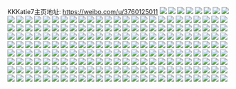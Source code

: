 KKKatie7主页地址: https://weibo.com/u/3760125011 
![](https://wx4.sinaimg.cn/mw2000/e01ef453ly1h9ihr5ct0rj22c03407wj.jpg) 
![](https://wx4.sinaimg.cn/mw2000/e01ef453ly1h9hdzvyw01j22c0340x6r.jpg) 
![](https://wx4.sinaimg.cn/mw2000/e01ef453ly1h9ihr9bqp3j22c0340b2b.jpg) 
![](https://wx4.sinaimg.cn/mw2000/e01ef453ly1h9ihr3ejbzj21nc274npe.jpg) 
![](https://wx4.sinaimg.cn/mw2000/e01ef453ly1h9hmg9k31pj21pg29x1kz.jpg) 
![](https://wx4.sinaimg.cn/mw2000/e01ef453ly1h9ihr7clkoj21wh2jbb2b.jpg) 
![](https://wx4.sinaimg.cn/mw2000/e01ef453ly1h9heo9pxbpj20wi17cdzs.jpg) 
![](https://wx4.sinaimg.cn/mw2000/e01ef453ly1h9heo9c4v7j20wi1yce81.jpg) 
![](https://wx4.sinaimg.cn/mw2000/e01ef453ly1h9hdzllnoej22c0340e83.jpg) 
![](https://wx4.sinaimg.cn/mw2000/e01ef453ly1h9clecigv3j22bc334x6s.jpg) 
![](https://wx4.sinaimg.cn/mw2000/e01ef453ly1h98aro2nlyj22bc334x6r.jpg) 
![](https://wx4.sinaimg.cn/mw2000/e01ef453ly1h9bmjllzxej22bc3347wk.jpg) 
![](https://wx4.sinaimg.cn/mw2000/e01ef453ly1h9bmupdgi1j22bc3347wl.jpg) 
![](https://wx4.sinaimg.cn/mw2000/e01ef453ly1h9bmjmnnxij21sc2dshdu.jpg) 
![](https://wx4.sinaimg.cn/mw2000/e01ef453ly1h983xy63yoj223y2t8e82.jpg) 
![](https://wx4.sinaimg.cn/mw2000/e01ef453ly1h9bmjjwvjcj22bc334x6r.jpg) 
![](https://wx4.sinaimg.cn/mw2000/e01ef453ly1h9clb75b4gj22bc334x6r.jpg) 
![](https://wx4.sinaimg.cn/mw2000/e01ef453ly1h9cqfs8he8j22bc334npg.jpg) 
![](https://wx4.sinaimg.cn/mw2000/e01ef453ly1h92blq7byej20u01407fn.jpg) 
![](https://wx4.sinaimg.cn/mw2000/e01ef453ly1h92blqoyy4j20u01407fi.jpg) 
![](https://wx4.sinaimg.cn/mw2000/e01ef453ly1h92hg5jcd2j20u0140ai6.jpg) 
![](https://wx4.sinaimg.cn/mw2000/e01ef453ly1h92jbc18gzj20u01407cn.jpg) 
![](https://wx4.sinaimg.cn/mw2000/e01ef453ly1h92blqh7q4j20u0140gtp.jpg) 
![](https://wx4.sinaimg.cn/mw2000/e01ef453ly1h93tv9m7hej20u0140wn3.jpg) 
![](https://wx4.sinaimg.cn/mw2000/e01ef453ly1h93onbyebxj20u0140ds2.jpg) 
![](https://wx4.sinaimg.cn/mw2000/e01ef453ly1h93onb7sgpj20u0141k3x.jpg) 
![](https://wx4.sinaimg.cn/mw2000/e01ef453ly1h93opi6pksj20u0140n9y.jpg) 
![](https://wx4.sinaimg.cn/mw2000/e01ef453ly1h8w8h5j3b1j221w2qi7wj.jpg) 
![](https://wx4.sinaimg.cn/mw2000/e01ef453ly1h8vl01t6cyj22bc3344qs.jpg) 
![](https://wx4.sinaimg.cn/mw2000/e01ef453ly1h8w8jwy2yej21g2264kjl.jpg) 
![](https://wx4.sinaimg.cn/mw2000/e01ef453ly1h8w8jv3beoj22bc334u10.jpg) 
![](https://wx4.sinaimg.cn/mw2000/e01ef453ly1h8whclv2yvj21t22es7wk.jpg) 
![](https://wx4.sinaimg.cn/mw2000/e01ef453ly1h8w8ka58rmj22bc334npg.jpg) 
![](https://wx4.sinaimg.cn/mw2000/e01ef453ly1h8wqs3s5o5j22bc334u0z.jpg) 
![](https://wx4.sinaimg.cn/mw2000/e01ef453ly1h8xq490o9cj220830ckjn.jpg) 
![](https://wx4.sinaimg.cn/mw2000/e01ef453ly1h8xenzvrglj22bc334u10.jpg) 
![](https://wx4.sinaimg.cn/mw2000/e01ef453ly1h8u8wl5tyej22c03407wl.jpg) 
![](https://wx4.sinaimg.cn/mw2000/e01ef453ly1h8rxl4g3xxj21sc2ds7wk.jpg) 
![](https://wx4.sinaimg.cn/mw2000/e01ef453ly1h8rxksy63pj217r1mchdt.jpg) 
![](https://wx4.sinaimg.cn/mw2000/e01ef453ly1h8rxlhip6rj226q2wyb2c.jpg) 
![](https://wx4.sinaimg.cn/mw2000/e01ef453ly1h8rxltexi9j22bc334e84.jpg) 
![](https://wx4.sinaimg.cn/mw2000/e01ef453ly1h8rxjva0guj22542us1l1.jpg) 
![](https://wx4.sinaimg.cn/mw2000/e01ef453ly1h8rxm7not6j22bc334kjo.jpg) 
![](https://wx4.sinaimg.cn/mw2000/e01ef453ly1h8kzxe4clij22bc334npg.jpg) 
![](https://wx4.sinaimg.cn/mw2000/e01ef453ly1h8kzxg4q6fj22bc334hdw.jpg) 
![](https://wx4.sinaimg.cn/mw2000/e01ef453ly1h8kzxhpexaj226q2wze84.jpg) 
![](https://wx4.sinaimg.cn/mw2000/e01ef453ly1h8kzxj0aqxj22bc334u0z.jpg) 
![](https://wx4.sinaimg.cn/mw2000/e01ef453ly1h8kzxkz9ohj22bc3341l0.jpg) 
![](https://wx4.sinaimg.cn/mw2000/e01ef453ly1h8kzxmqocgj22bc334e85.jpg) 
![](https://wx4.sinaimg.cn/mw2000/e01ef453ly1h8kzxoduupj21sc2dsu0y.jpg) 
![](https://wx4.sinaimg.cn/mw2000/e01ef453ly1h8kzxq0f4hj22bc3344qs.jpg) 
![](https://wx4.sinaimg.cn/mw2000/e01ef453ly1h8kzxs6inzj22bc334x6s.jpg) 
![](https://wx4.sinaimg.cn/mw2000/e01ef453ly1h8gco4ms70j20u0140am8.jpg) 
![](https://wx4.sinaimg.cn/mw2000/e01ef453ly1h8gco5hlkrj20u0140n9l.jpg) 
![](https://wx4.sinaimg.cn/mw2000/e01ef453ly1h8gco6jj4hj20u0190tir.jpg) 
![](https://wx4.sinaimg.cn/mw2000/e01ef453ly1h8gco790mgj20u0140n98.jpg) 
![](https://wx4.sinaimg.cn/mw2000/e01ef453ly1h8gco8blahj20u0140ap3.jpg) 
![](https://wx4.sinaimg.cn/mw2000/e01ef453ly1h8gco8x4x3j20u0140aj4.jpg) 
![](https://wx4.sinaimg.cn/mw2000/e01ef453ly1h8gco9j9emj20u0140qew.jpg) 
![](https://wx4.sinaimg.cn/mw2000/e01ef453ly1h8gco3vm9gj20u0140k1o.jpg) 
![](https://wx4.sinaimg.cn/mw2000/e01ef453ly1h8gcoadffnj20u0140dtv.jpg) 
![](https://wx4.sinaimg.cn/mw2000/e01ef453ly1h83d6mro6qj21qy2bwu0y.jpg) 
![](https://wx4.sinaimg.cn/mw2000/e01ef453ly1h83d6o52h3j22bc334e83.jpg) 
![](https://wx4.sinaimg.cn/mw2000/e01ef453ly1h83sa7le1aj21sc2dse84.jpg) 
![](https://wx4.sinaimg.cn/mw2000/e01ef453ly1h7rxjket0pj22bc2bc7wj.jpg) 
![](https://wx4.sinaimg.cn/mw2000/e01ef453ly1h7rxjm10o7j22c02c0u10.jpg) 
![](https://wx4.sinaimg.cn/mw2000/e01ef453ly1h7ryb4thhaj22bc2bchdv.jpg) 
![](https://wx4.sinaimg.cn/mw2000/e01ef453ly1h7rxjj6l7cj22bc2bcb2b.jpg) 
![](https://wx4.sinaimg.cn/mw2000/e01ef453ly1h7rxjnlf7nj22bc2bc4qq.jpg) 
![](https://wx4.sinaimg.cn/mw2000/e01ef453ly1h7s4k69et9j2292292hdu.jpg) 
![](https://wx4.sinaimg.cn/mw2000/e01ef453ly1h7le3rbk8xj20sg11utj9.jpg) 
![](https://wx4.sinaimg.cn/mw2000/e01ef453ly1h7d5y8u1sij20sg35sx1l.jpg) 
![](https://wx4.sinaimg.cn/mw2000/e01ef453ly1h7d5yxriq4j20sg2wagvs.jpg) 
![](https://wx4.sinaimg.cn/mw2000/e01ef453ly1h7e0i1w3hgj20sg35su0x.jpg) 
![](https://wx4.sinaimg.cn/mw2000/e01ef453ly1h7e0hz8xl8j20sg35stp8.jpg) 
![](https://wx4.sinaimg.cn/mw2000/e01ef453ly1h7e0ioq6zvj20sg35sath.jpg) 
![](https://wx4.sinaimg.cn/mw2000/e01ef453ly1h7eaq6t68dj20sg47p110.jpg) 
![](https://wx4.sinaimg.cn/mw2000/e01ef453ly1h72fcnmikcj22bc334b2c.jpg) 
![](https://wx4.sinaimg.cn/mw2000/e01ef453ly1h75vwa8imbj22bc334b2b.jpg) 
![](https://wx4.sinaimg.cn/mw2000/e01ef453ly1h73i08tudbj223q2t07wh.jpg) 
![](https://wx4.sinaimg.cn/mw2000/e01ef453ly1h74zv3gbovj224m2u64qr.jpg) 
![](https://wx4.sinaimg.cn/mw2000/e01ef453ly1h73i098fdgj21401hcacg.jpg) 
![](https://wx4.sinaimg.cn/mw2000/e01ef453ly1h75znt3palj22bc334x6p.jpg) 
![](https://wx4.sinaimg.cn/mw2000/e01ef453ly1h75vwc1zz9j227q2yau11.jpg) 
![](https://wx4.sinaimg.cn/mw2000/e01ef453ly1h73i07jfsqj22bc3344qr.jpg) 
![](https://wx4.sinaimg.cn/mw2000/e01ef453ly1h75vwepskpj22bc334e83.jpg) 
![](https://wx4.sinaimg.cn/mw2000/e01ef453ly1h6wqx96q8jj21sc2dsqv5.jpg) 
![](https://wx4.sinaimg.cn/mw2000/e01ef453ly1h6wrbpwxvij22bc3347jf.jpg) 
![](https://wx4.sinaimg.cn/mw2000/e01ef453ly1h6xxh6d6pdj21sc2dsx6p.jpg) 
![](https://wx4.sinaimg.cn/mw2000/e01ef453ly1h6wyxkrc8gj22bc334hdt.jpg) 
![](https://wx4.sinaimg.cn/mw2000/e01ef453ly1h6xt4zltlfj22bc334u10.jpg) 
![](https://wx4.sinaimg.cn/mw2000/e01ef453ly1h6wyxmvrnvj22bc3344qt.jpg) 
![](https://wx4.sinaimg.cn/mw2000/e01ef453ly1h6xxgz57qvj21vq2iatsc.jpg) 
![](https://wx4.sinaimg.cn/mw2000/e01ef453ly1h6y04d8bmmj22bc334e81.jpg) 
![](https://wx4.sinaimg.cn/mw2000/e01ef453ly1h6y0wmpwlqj21401hcdgr.jpg) 
![](https://wx4.sinaimg.cn/mw2000/e01ef453ly1h6s7ww367vj22bc334kjl.jpg) 
![](https://wx4.sinaimg.cn/mw2000/e01ef453ly1h6s48t33p6j22bc334hdw.jpg) 
![](https://wx4.sinaimg.cn/mw2000/e01ef453ly1h6s48q3ff8j21sc2dshdu.jpg) 
![](https://wx4.sinaimg.cn/mw2000/e01ef453ly1h6s3vk46g2j22bc3341kz.jpg) 
![](https://wx4.sinaimg.cn/mw2000/e01ef453ly1h6ndqfk43gj22bc334u0y.jpg) 
![](https://wx4.sinaimg.cn/mw2000/e01ef453ly1h6s3vwhpfrj22bc334h6t.jpg) 
![](https://wx4.sinaimg.cn/mw2000/e01ef453ly1h6s48xpa18j22bc334u0x.jpg) 
![](https://wx4.sinaimg.cn/mw2000/e01ef453ly1h6s48ma928j21xg2kknil.jpg) 
![](https://wx4.sinaimg.cn/mw2000/e01ef453ly1h6s491z42nj21sc2ds4qp.jpg) 
![](https://wx4.sinaimg.cn/mw2000/e01ef453ly1h6s48o0l4kj22bc334kjm.jpg) 
![](https://wx4.sinaimg.cn/mw2000/e01ef453ly1h6rahs82q9j20wi1ycnbd.jpg) 
![](https://wx4.sinaimg.cn/mw2000/e01ef453gy1h6kbzu6js6j22c0340u10.jpg) 
![](https://wx4.sinaimg.cn/mw2000/e01ef453gy1h6i1i7eqpmj22702xcqqf.jpg) 
![](https://wx4.sinaimg.cn/mw2000/e01ef453gy1h6i1i9hcq0j22bc33413w.jpg) 
![](https://wx4.sinaimg.cn/mw2000/e01ef453gy1h6i1i55o63j22bc334nb3.jpg) 
![](https://wx4.sinaimg.cn/mw2000/e01ef453gy1h6i1mivtfjj21kw23u0v3.jpg) 
![](https://wx4.sinaimg.cn/mw2000/e01ef453gy1h6iu9u67ycj22c03407wk.jpg) 
![](https://wx4.sinaimg.cn/mw2000/e01ef453gy1h6j6fpeodsj22bc334ke3.jpg) 
![](https://wx4.sinaimg.cn/mw2000/e01ef453gy1h6j6gpjz25j22bc3344qr.jpg) 
![](https://wx4.sinaimg.cn/mw2000/e01ef453gy1h6j6hd0u2nj22bc334hdu.jpg) 
![](https://wx4.sinaimg.cn/mw2000/e01ef453ly1h6gjfp1s8qj22bc334b2a.jpg) 
![](https://wx4.sinaimg.cn/mw2000/e01ef453ly1h6gjg02518j22bc3344qp.jpg) 
![](https://wx4.sinaimg.cn/mw2000/e01ef453ly1h6gjgc1pzbj228q2zmdsd.jpg) 
![](https://wx4.sinaimg.cn/mw2000/e01ef453ly1h6gjfa0brhj21401hcagf.jpg) 
![](https://wx4.sinaimg.cn/mw2000/e01ef453ly1h6gjf9bhwhj226w2x611r.jpg) 
![](https://wx4.sinaimg.cn/mw2000/e01ef453ly1h6gjfvb1avj22bc3344qq.jpg) 
![](https://wx4.sinaimg.cn/mw2000/e01ef453ly1h6gjf25kzlj21ig20k7if.jpg) 
![](https://wx4.sinaimg.cn/mw2000/e01ef453ly1h6gjg7exefj22c02c0b29.jpg) 
![](https://wx4.sinaimg.cn/mw2000/e01ef453ly1h6el8dhbw1j22c03407wk.jpg) 
![](https://wx4.sinaimg.cn/mw2000/e01ef453ly1h6c8raoopyj20wi16v4mh.jpg) 
![](https://wx4.sinaimg.cn/mw2000/e01ef453ly1h6c8ra76sej20wi170wt8.jpg) 
![](https://wx4.sinaimg.cn/mw2000/e01ef453ly1h6c8rbdbp2j225n2vj4qq.jpg) 
![](https://wx4.sinaimg.cn/mw2000/e01ef453ly1h6c8rc5447j21z62mwqv5.jpg) 
![](https://wx4.sinaimg.cn/mw2000/e01ef453ly1h68rojfeihj20sg35rztz.jpg) 
![](https://wx4.sinaimg.cn/mw2000/e01ef453ly1h68rokrsmvj20sg35snm5.jpg) 
![](https://wx4.sinaimg.cn/mw2000/e01ef453ly1h68romchf2j20sg35s1ky.jpg) 
![](https://wx4.sinaimg.cn/mw2000/e01ef453ly1h68rpakgtej20sg35s1kx.jpg) 
![](https://wx4.sinaimg.cn/mw2000/e01ef453ly1h60m0kbffpj22c03401ky.jpg) 
![](https://wx4.sinaimg.cn/mw2000/e01ef453ly1h5zgxpw73nj22c0340e83.jpg) 
![](https://wx4.sinaimg.cn/mw2000/e01ef453ly1h5zgxsk3wcj22bc334dww.jpg) 
![](https://wx4.sinaimg.cn/mw2000/e01ef453ly1h5zgxyyjxtj22bc334u10.jpg) 
![](https://wx4.sinaimg.cn/mw2000/e01ef453ly1h5zgy0nxajj22bc3341l0.jpg) 
![](https://wx4.sinaimg.cn/mw2000/e01ef453ly1h5zgxtjaxjj22bc334e81.jpg) 
![](https://wx4.sinaimg.cn/mw2000/e01ef453ly1h5zgxntdh0j22bc334hdt.jpg) 
![](https://wx4.sinaimg.cn/mw2000/e01ef453ly1h5zgxux31xj22bc334e82.jpg) 
![](https://wx4.sinaimg.cn/mw2000/e01ef453ly1h5zgxo9wkuj21401hc14j.jpg) 
![](https://wx4.sinaimg.cn/mw2000/e01ef453ly1h607eyqdloj21402eo7vg.jpg) 
![](https://wx4.sinaimg.cn/mw2000/e01ef453ly1h5zgxr27vdj22bc334qv6.jpg) 
![](https://wx4.sinaimg.cn/mw2000/e01ef453ly1h5zgxwa353j22bc334e85.jpg) 
![](https://wx4.sinaimg.cn/mw2000/e01ef453ly1h5rfocbrrxj22bc334e84.jpg) 
![](https://wx4.sinaimg.cn/mw2000/e01ef453ly1h5mqwncibaj22bc334b2b.jpg) 
![](https://wx4.sinaimg.cn/mw2000/e01ef453ly1h5no2rpsahj21wo2jku0y.jpg) 
![](https://wx4.sinaimg.cn/mw2000/e01ef453ly1h5no2sx9smj22bc334npf.jpg) 
![](https://wx4.sinaimg.cn/mw2000/e01ef453ly1h5rfz1doh2j21sc2ds4qq.jpg) 
![](https://wx4.sinaimg.cn/mw2000/e01ef453ly1h5lmdexs6uj20u0140k0u.jpg) 
![](https://wx4.sinaimg.cn/mw2000/e01ef453ly1h5lmddhdbmj20u0140gvq.jpg) 
![](https://wx4.sinaimg.cn/mw2000/e01ef453ly1h5lmdghoa6j20u01407fz.jpg) 
![](https://wx4.sinaimg.cn/mw2000/e01ef453ly1h5lmdh0imrj20u0141aha.jpg) 
![](https://wx4.sinaimg.cn/mw2000/e01ef453ly1h5lmdhbr77j20u01407bv.jpg) 
![](https://wx4.sinaimg.cn/mw2000/e01ef453ly1h5lmdhqrvfj20u0140qbc.jpg) 
![](https://wx4.sinaimg.cn/mw2000/e01ef453ly1h5lmdfpyx3j20u0140k2j.jpg) 
![](https://wx4.sinaimg.cn/mw2000/e01ef453ly1h5lmde4n1uj20u0140jyj.jpg) 
![](https://wx4.sinaimg.cn/mw2000/e01ef453ly1h5lmdcnrutj20u01407ev.jpg) 
![](https://wx4.sinaimg.cn/mw2000/e01ef453ly1h5e8dpdkk2j21r02c0b2a.jpg) 
![](https://wx4.sinaimg.cn/mw2000/e01ef453ly1h5fjn7ztr3j22c03404qq.jpg) 
![](https://wx4.sinaimg.cn/mw2000/e01ef453ly1h5fjn7c7bfj20u01hcaty.jpg) 
![](https://wx4.sinaimg.cn/mw2000/e01ef453ly1h5fjn6k12lj22c0340b2b.jpg) 
![](https://wx4.sinaimg.cn/mw2000/e01ef453ly1h5fjn8vza0j22c0340hdu.jpg) 
![](https://wx4.sinaimg.cn/mw2000/e01ef453ly1h5fjn53isij22c0340e83.jpg) 
![](https://wx4.sinaimg.cn/mw2000/e01ef453ly1h5edzvsma9j22c0340b2b.jpg) 
![](https://wx4.sinaimg.cn/mw2000/e01ef453ly1h5fjn425q3j21y52lje82.jpg) 
![](https://wx4.sinaimg.cn/mw2000/e01ef453ly1h5fjn321b8j20w91711dt.jpg) 
![](https://wx4.sinaimg.cn/mw2000/e01ef453ly1h56mtd7c8bj22c0340kjm.jpg) 
![](https://wx4.sinaimg.cn/mw2000/e01ef453ly1h56mtead19j22c0340hdu.jpg) 
![](https://wx4.sinaimg.cn/mw2000/e01ef453ly1h56mtmde0lj21sz2emb29.jpg) 
![](https://wx4.sinaimg.cn/mw2000/e01ef453ly1h56mtimlo9j21xl2ktu0x.jpg) 
![](https://wx4.sinaimg.cn/mw2000/e01ef453ly1h56mtcbl8dj22c0340e82.jpg) 
![](https://wx4.sinaimg.cn/mw2000/e01ef453ly1h56mthoas9j22c0340qv8.jpg) 
![](https://wx4.sinaimg.cn/mw2000/e01ef453ly1h56n1lwchbj22c0340qv6.jpg) 
![](https://wx4.sinaimg.cn/mw2000/e01ef453ly1h56n1hor5pj22c0340x6q.jpg) 
![](https://wx4.sinaimg.cn/mw2000/e01ef453ly1h4w3qf1l2lj22c0340b2a.jpg) 
![](https://wx4.sinaimg.cn/mw2000/e01ef453ly1h4w3qbe0snj22c0340x6r.jpg) 
![](https://wx4.sinaimg.cn/mw2000/e01ef453ly1h4w3qms958j21zt2nrnpd.jpg) 
![](https://wx4.sinaimg.cn/mw2000/e01ef453ly1h4w3qcfexvj210r1e71bm.jpg) 
![](https://wx4.sinaimg.cn/mw2000/e01ef453ly1h4w3qnqw1ej221g2pxkjm.jpg) 
![](https://wx4.sinaimg.cn/mw2000/e01ef453ly1h4w3qh7qvyj22dc35se84.jpg) 
![](https://wx4.sinaimg.cn/mw2000/e01ef453ly1h4w3qk5w0vj220k2oqnpd.jpg) 
![](https://wx4.sinaimg.cn/mw2000/e01ef453ly1h4w3qe10g5j228q2znb2a.jpg) 
![](https://wx4.sinaimg.cn/mw2000/e01ef453ly1h4w3qjj7i5j21kw2dckjn.jpg) 
![](https://wx4.sinaimg.cn/mw2000/e01ef453ly1h4w3ql6zbvj22c0340npe.jpg) 
![](https://wx4.sinaimg.cn/mw2000/e01ef453ly1h4w3qd6zlzj223m2st1ky.jpg) 
![](https://wx4.sinaimg.cn/mw2000/e01ef453ly1h4w3qp9qjbj22c0340b2c.jpg) 
![](https://wx4.sinaimg.cn/mw2000/e01ef453ly1h4jnd25p1mj22c0340u0y.jpg) 
![](https://wx4.sinaimg.cn/mw2000/e01ef453ly1h4jndi684dj22c0340kjm.jpg) 
![](https://wx4.sinaimg.cn/mw2000/e01ef453ly1h4jnd5gp67j22c03401l0.jpg) 
![](https://wx4.sinaimg.cn/mw2000/e01ef453ly1h4jndmo64rj22c0340u11.jpg) 
![](https://wx4.sinaimg.cn/mw2000/e01ef453ly1h4jndgnxfhj22c0340hdx.jpg) 
![](https://wx4.sinaimg.cn/mw2000/e01ef453ly1h4jndjrwqaj22c0340npe.jpg) 
![](https://wx4.sinaimg.cn/mw2000/e01ef453ly1h4jnd8kx8qj22c0340x6q.jpg) 
![](https://wx4.sinaimg.cn/mw2000/e01ef453ly1h4jnde5bewj22c0340e85.jpg) 
![](https://wx4.sinaimg.cn/mw2000/e01ef453ly1h4g0oh2pqmj22c0340u0z.jpg) 
![](https://wx4.sinaimg.cn/mw2000/e01ef453ly1h4g0oj1x5mj225r2voe82.jpg) 
![](https://wx4.sinaimg.cn/mw2000/e01ef453ly1h4g0ubg2zjj22c03401l1.jpg) 
![](https://wx4.sinaimg.cn/mw2000/e01ef453ly1h4g0oi752aj213t1h3x4b.jpg) 
![](https://wx4.sinaimg.cn/mw2000/e01ef453ly1h4g092mk41j217q1mc7wh.jpg) 
![](https://wx4.sinaimg.cn/mw2000/e01ef453ly1h4gmzsfow2j21k02c0npe.jpg) 
![](https://wx4.sinaimg.cn/mw2000/e01ef453ly1h4gmzkybt6j22bx33wkjl.jpg) 
![](https://wx4.sinaimg.cn/mw2000/e01ef453ly1h4gmzqpuwnj22c0340b29.jpg) 
![](https://wx4.sinaimg.cn/mw2000/e01ef453ly1h4gygekglzj22c0340u0y.jpg) 
![](https://wx4.sinaimg.cn/mw2000/e01ef453ly1h4bh1f60tfj22c0340kjo.jpg) 
![](https://wx4.sinaimg.cn/mw2000/e01ef453ly1h11jwwoscgj20u01sywiw.jpg) 
![](https://wx4.sinaimg.cn/mw2000/e01ef453ly1h0htpx1qt2j20u00u0js6.jpg) 
![](https://wx4.sinaimg.cn/mw2000/e01ef453ly1gz77svc5rdj22c02c04qs.jpg) 

